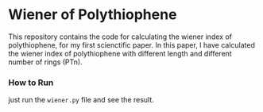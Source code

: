 # Wiener of Polythiophene 

This repository contains the code for calculating the wiener index of polythiophene, for my first scienctific paper. 
In this paper, I have calculated the wiener index of polythiophene with different length and different number of rings (PTn). 


### How to Run
just run the `wiener.py` file and see the result.